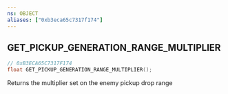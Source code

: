 ```yaml
---
ns: OBJECT
aliases: ["0xb3eca65c7317f174"]
---
```

## GET_PICKUP_GENERATION_RANGE_MULTIPLIER

```c
// 0xB3ECA65C7317F174
float GET_PICKUP_GENERATION_RANGE_MULTIPLIER();
```

Returns the multiplier set on the enemy pickup drop range

